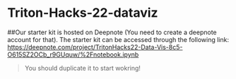 # Triton-Hacks-22-dataviz
##Our starter kit is hosted on Deepnote (You need to create a deepnote account for that). The starter kit can be accessed through the following link: https://deepnote.com/project/TritonHacks22-Data-Vis-8c5-O615SZ2OCb_r9GUquw/%2Fnotebook.ipynb 
>You should duplicate it to start wokring!
